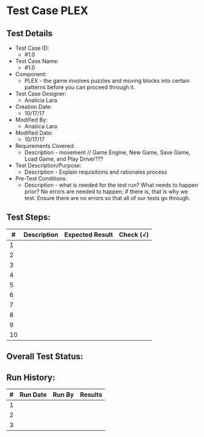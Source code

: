 # Test Case PLEX

## Test Details

* Test Case ID:
  * #1.0
* Test Case Name:
  * #1.0
* Component: 
  * PLEX - the game involves puzzles and moving blocks into certain patterns before you can proceed through it.
* Test Case Designer:
  * Analicia Lara
* Creation Date:
  * 10/17/17
* Modified By:
  * Analiica Lara
* Modified Date:
  * 10/17/17
* Requirements Covered:
  * Description - movement // Game Engine, New Game, Save Game, Load Game, and Play Driver???
* Test Description/Purpose:
  * Description - Explain requisitions and rationales process
* Pre-Test Conditions:
  * Description - what is needed for the test run? What needs to happen prior? No errors are needed to happen; if there is, that is why we test. Ensure there are no errors so that all of our tests go through.
## Test Steps: 
| # | Description | Expected Result | Check (√) |
| --- | --- | --- | --- |
| 1 | | | |			
| 2 | | | |			
| 3 | | | |			
| 4 | | | |			
| 5 | | | |			
| 6 | | | |			
| 7 | | | |			
| 8 | | | |			
| 9 | | | |			
| 10 | | | |			

## Overall Test Status:



## Run History:
| # |	Run Date |	Run By |	Results |
| --- | --- | --- | --- |
| 1 | | | |			
| 2 | | | |			
| 3 | | | |			


